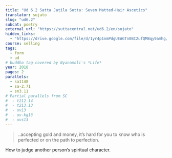 ```yaml
---
title: "Ud 6.2 Satta Jaṭila Sutta: Seven Matted-Hair Ascetics"
translator: sujato
slug: "ud6.2"
subcat: poetry
external_url: "https://suttacentral.net/ud6.2/en/sujato"
hidden_links:
  - "https://drive.google.com/file/d/1yr4p1nmPdgUEAGTn0BI2ufQMBqy9amhg/view?usp=drivesdk"
course: selling
tags:
  - form
  - ud
# buddha tag covered by Nyanamoli's *Life*
year: 2018
pages: 2
parallels:
  - sa1148
  - sa-2.71
  - sn3.11
# Partial parallels from SC
#  - t212.14
#  - t213.13
#  - uv13
#  - uv-kg13
#  - uvs13
---
```


> ..accepting gold and money, it’s hard for you to know who is perfected or on the path to perfection.

How to judge another person’s spiritual character.

